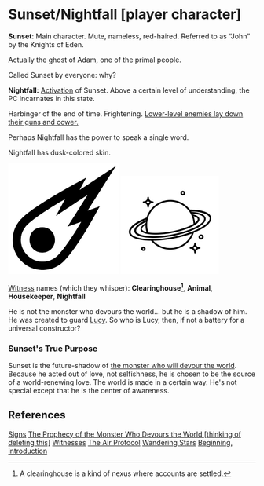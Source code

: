 # Sunset/Nightfall \[player character]

**Sunset**: Main character. Mute, nameless, red-haired. Referred to as “John” by the Knights of Eden.

Actually the ghost of Adam, one of the primal people.

Called Sunset by everyone: why?

**Nightfall:** [Activation](/p/6186266638ff44bc9fa48d3cb912f53b) of Sunset. Above a certain level of understanding, the PC incarnates in this state.

Harbinger of the end of time. Frightening. [Lower-level enemies lay down their guns and cower.](/p/445e797334f84ea289ef2dd329a4c488)

Perhaps Nightfall has the power to speak a single word.

Nightfall has dusk-colored skin. 

![Comet Icon](../resources/4b07779456984bf54ef4532c40de7f23.png)
![Saturn Icons - Download Free Vector Icons | Noun Project](../resources/ad42cfea3de6910cc1b4e2aef0dcda9a.png)

[Witness](/p/71f7bbe694b74dde9a39c628cfc1e9ff) names (which they whisper): **Clearinghouse[^1]**, **Animal**, **Housekeeper**, **Nightfall**

[^1]: A clearinghouse is a kind of nexus where accounts are settled.

He is not the monster who devours the world... but he is a shadow of him. He was created to guard [Lucy](/p/dc866b99f5794c99874dbaae8479870f). So who is Lucy, then, if not a battery for a universal constructor?

### Sunset's True Purpose

Sunset is the future-shadow of [the monster who will devour the world](/p/03ed3db7a132404dbc0c094de353e46c). Because he acted out of love, not selfishness, he is chosen to be the source of a world-renewing love. The world is made in a certain way. He's not special except that he is the center of awareness.

## References

[Signs](/p/51a96d9178ab4a72ba6384a7f3faa7e6)
[The Prophecy of the Monster Who Devours the World \[thinking of deleting this\]](/p/03ed3db7a132404dbc0c094de353e46c)
[Witnesses](/p/71f7bbe694b74dde9a39c628cfc1e9ff)
[The Air Protocol](/p/39af5dfd7ca34fd2ad511129944e10c9)
[Wandering Stars](/p/f4a90264fddc4ff6af8749329d31eb50)
[Beginning, introduction](/p/41c70b5d8c814f7b8fe9d4e152fdf43b)
